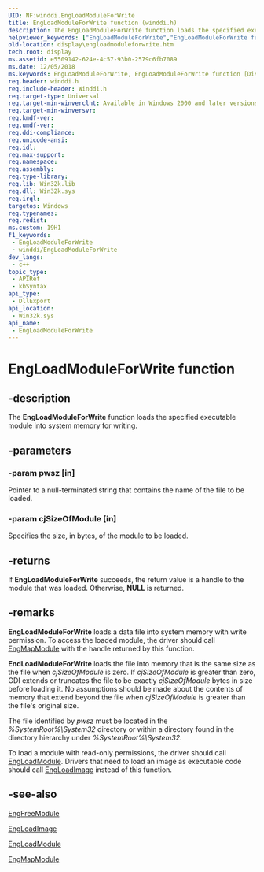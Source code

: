 ```yaml
---
UID: NF:winddi.EngLoadModuleForWrite
title: EngLoadModuleForWrite function (winddi.h)
description: The EngLoadModuleForWrite function loads the specified executable module into system memory for writing.
helpviewer_keywords: ["EngLoadModuleForWrite","EngLoadModuleForWrite function [Display Devices]","display.engloadmoduleforwrite","gdifncs_ee01ce88-2028-4ba0-8800-b02d6534891b.xml","winddi/EngLoadModuleForWrite"]
old-location: display\engloadmoduleforwrite.htm
tech.root: display
ms.assetid: e5509142-624e-4c57-93b0-2579c6fb7089
ms.date: 12/05/2018
ms.keywords: EngLoadModuleForWrite, EngLoadModuleForWrite function [Display Devices], display.engloadmoduleforwrite, gdifncs_ee01ce88-2028-4ba0-8800-b02d6534891b.xml, winddi/EngLoadModuleForWrite
req.header: winddi.h
req.include-header: Winddi.h
req.target-type: Universal
req.target-min-winverclnt: Available in Windows 2000 and later versions of the Windows operating systems.
req.target-min-winversvr: 
req.kmdf-ver: 
req.umdf-ver: 
req.ddi-compliance: 
req.unicode-ansi: 
req.idl: 
req.max-support: 
req.namespace: 
req.assembly: 
req.type-library: 
req.lib: Win32k.lib
req.dll: Win32k.sys
req.irql: 
targetos: Windows
req.typenames: 
req.redist: 
ms.custom: 19H1
f1_keywords:
 - EngLoadModuleForWrite
 - winddi/EngLoadModuleForWrite
dev_langs:
 - c++
topic_type:
 - APIRef
 - kbSyntax
api_type:
 - DllExport
api_location:
 - Win32k.sys
api_name:
 - EngLoadModuleForWrite
---
```


# EngLoadModuleForWrite function


## -description

The <b>EngLoadModuleForWrite</b> function loads the specified executable module into system memory for writing.

## -parameters

### -param pwsz [in]

Pointer to a null-terminated string that contains the name of the file to be loaded.

### -param cjSizeOfModule [in]

Specifies the size, in bytes, of the module to be loaded.

## -returns

If <b>EngLoadModuleForWrite</b> succeeds, the return value is a handle to the module that was loaded. Otherwise, <b>NULL</b> is returned.

## -remarks

<b>EngLoadModuleForWrite</b> loads a data file into system memory with write permission. To access the loaded module, the driver should call <a href="https://docs.microsoft.com/windows/desktop/api/winddi/nf-winddi-engmapmodule">EngMapModule</a> with the handle returned by this function.

<b>EndLoadModuleForWrite</b> loads the file into memory that is the same size as the file when <i>cjSizeOfModule</i> is zero. If <i>cjSizeOfModule</i> is greater than zero, GDI extends or truncates the file to be exactly <i>cjSizeOfModule</i> bytes in size before loading it. No assumptions should be made about the contents of memory that extend beyond the file when <i>cjSizeOfModule</i> is greater than the file's original size.

The file identified by <i>pwsz</i> must be located in the <i>%SystemRoot%\System32</i> directory or within a directory found in the directory hierarchy under <i>%SystemRoot%\System32</i>.

To load a module with read-only permissions, the driver should call <a href="https://docs.microsoft.com/windows/desktop/api/winddi/nf-winddi-engloadmodule">EngLoadModule</a>. Drivers that need to load an image as executable code should call <a href="https://docs.microsoft.com/windows/desktop/api/winddi/nf-winddi-engloadimage">EngLoadImage</a> instead of this function.

## -see-also

<a href="https://docs.microsoft.com/windows/desktop/api/winddi/nf-winddi-engfreemodule">EngFreeModule</a>



<a href="https://docs.microsoft.com/windows/desktop/api/winddi/nf-winddi-engloadimage">EngLoadImage</a>



<a href="https://docs.microsoft.com/windows/desktop/api/winddi/nf-winddi-engloadmodule">EngLoadModule</a>



<a href="https://docs.microsoft.com/windows/desktop/api/winddi/nf-winddi-engmapmodule">EngMapModule</a>

